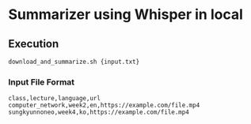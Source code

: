 # Summarizer using Whisper in local

## Execution
```bash
download_and_summarize.sh {input.txt}
```

### Input File Format
```
class,lecture,language,url
computer_network,week2,en,https://example.com/file.mp4
sungkyunnoneo,week4,ko,https://example.com/file.mp4
```
